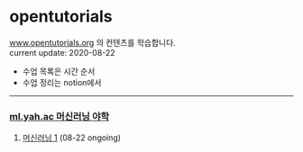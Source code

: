 # opentutorials
www.opentutorials.org 의 컨텐츠를 학습합니다.
<br>current update: 2020-08-22
* 수업 목록은 시간 순서
* 수업 정리는 notion에서
------

### [ml.yah.ac 머신러닝 야학](https://ml.yah.ac)
1. [머신러닝 1](https://www.notion.so/1-8607b3cf2a5c48408d08f19ec094091b) (08-22 ongoing)

